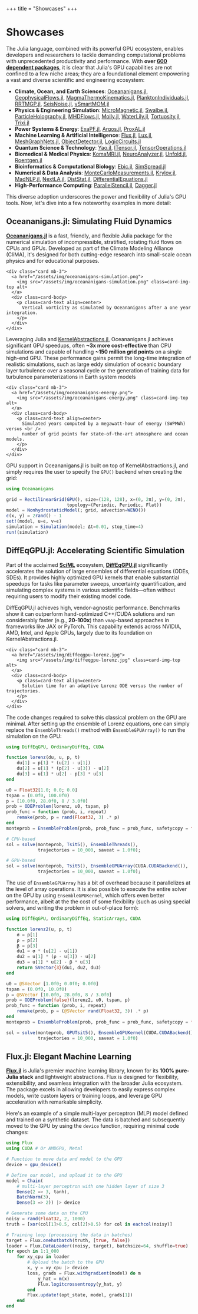 +++
title = "Showcases"
+++

# Showcases

The Julia language, combined with its powerful GPU ecosystem, enables developers
and researchers to tackle demanding computational problems with unprecedented
productivity and performance. With **over [600 dependent
packages](https://juliahub.com/ui/Packages/General/GPUArrays#dependents)**, it
is clear that Julia's GPU capabilities are not confined to a few niche areas;
they are a foundational element empowering a vast and diverse scientific and
engineering ecosystem:

- **Climate, Ocean, and Earth Sciences**: [Oceananigans.jl](https://juliahub.com/ui/Packages/General/Oceananigans), [GeophysicalFlows.jl](https://juliahub.com/ui/Packages/General/GeophysicalFlows), [MagmaThermoKinematics.jl](https://juliahub.com/ui/Packages/General/MagmaThermoKinematics), [PlanktonIndividuals.jl](https://juliahub.com/ui/Packages/General/PlanktonIndividuals), [RRTMGP.jl](https://juliahub.com/ui/Packages/General/RRTMGP), [SeisNoise.jl](https://juliahub.com/ui/Packages/General/SeisNoise), [vSmartMOM.jl](https://juliahub.com/ui/Packages/General/vSmartMOM)
- **Physics & Engineering Simulation**: [MicroMagnetic.jl](https://juliahub.com/ui/Packages/General/MicroMagnetic), [Swalbe.jl](https://juliahub.com/ui/Packages/General/Swalbe), [ParticleHolography.jl](https://juliahub.com/ui/Packages/General/ParticleHolography), [MHDFlows.jl](https://juliahub.com/ui/Packages/General/MHDFlows), [Molly.jl](https://juliahub.com/ui/Packages/General/Molly), [WaterLily.jl](https://juliahub.com/ui/Packages/General/WaterLily), [Tortuosity.jl](https://juliahub.com/ui/Packages/General/Tortuosity), [Trixi.jl](https://juliahub.com/ui/Packages/General/Trixi)
- **Power Systems & Energy**: [ExaPF.jl](https://juliahub.com/ui/Packages/General/ExaPF), [Argos.jl](https://juliahub.com/ui/Packages/General/Argos), [ProxAL.jl](https://juliahub.com/ui/Packages/General/ProxAL)
- **Machine Learning & Artificial Intelligence**: [Flux.jl](https://juliahub.com/ui/Packages/General/Flux), [Lux.jl](https://juliahub.com/ui/Packages/General/Lux), [MeshGraphNets.jl](https://juliahub.com/ui/Packages/General/MeshGraphNets), [ObjectDetector.jl](https://juliahub.com/ui/Packages/General/ObjectDetector), [LogicCircuits.jl](https://juliahub.com/ui/Packages/General/LogicCircuits)
- **Quantum Science & Technology**: [Yao.jl](https://juliahub.com/ui/Packages/General/Yao), [ITensor.jl](https://juliahub.com/ui/Packages/General/ITensor), [TensorOperations.jl](https://juliahub.com/ui/Packages/General/TensorOperations)
- **Biomedical & Medical Physics**: [KomaMRI.jl](https://juliahub.com/ui/Packages/General/KomaMRI), [NeuroAnalyzer.jl](https://juliahub.com/ui/Packages/General/NeuroAnalyzer), [Unfold.jl](https://juliahub.com/ui/Packages/General/Unfold), [Roentgen.jl](https://juliahub.com/ui/Packages/General/Roentgen)
- **Bioinformatics & Computational Biology**: [Ebic.jl](https://juliahub.com/ui/Packages/General/Ebic), [SimSpread.jl](https://juliahub.com/ui/Packages/General/SimSpread)
- **Numerical & Data Analysis**: [MonteCarloMeasurements.jl](https://juliahub.com/ui/Packages/General/MonteCarloMeasurements), [Krylov.jl](https://juliahub.com/ui/Packages/General/Krylov), [MadNLP.jl](https://juliahub.com/ui/Packages/General/MadNLP), [NextLA.jl](https://juliahub.com/ui/Packages/General/NextLA), [DistStat.jl](https://juliahub.com/ui/Packages/General/DistStat), [DifferentialEquations.jl](https://juliahub.com/ui/Packages/General/DifferentialEquations)
- **High-Performance Computing**: [ParallelStencil.jl](https://juliahub.com/ui/Packages/General/ParallelStencil), [Dagger.jl](https://juliahub.com/ui/Packages/General/Dagger)

This diverse adoption underscores the power and flexibility of Julia's GPU tools. Now, let's dive into a few noteworthy examples in more detail:


## Oceananigans.jl: Simulating Fluid Dynamics

**[Oceananigans.jl](https://github.com/CliMA/Oceananigans.jl)** is a fast,
friendly, and flexible Julia package for the numerical simulation of
incompressible, stratified, rotating fluid flows on CPUs and GPUs. Developed as
part of the Climate Modeling Alliance (CliMA), it's designed for both
cutting-edge research into small-scale ocean physics and for educational
purposes.

~~~
<div class="card mb-3">
  <a href="/assets/img/oceananigans-simulation.png">
    <img src="/assets/img/oceananigans-simulation.png" class=card-img-top alt>
  </a>
  <div class=card-body>
    <p class=card-text align=center>
      Vertical vorticity as simulated by Oceananigans after a one year integration.
    </p>
  </div>
</div>
~~~

Leveraging Julia and
[KernelAbstractions.jl](https://github.com/JuliaGPU/KernelAbstractions.jl),
Oceananigans.jl achieves significant GPU speedups, often **~3x more
cost-effective** than CPU simulations and capable of handling **~150 million
grid points** on a single high-end GPU. These performance gains permit the
long-time integration of realistic simulations, such as large eddy simulation of
oceanic boundary layer turbulence over a seasonal cycle or the generation of
training data for turbulence parameterizations in Earth system models

~~~
<div class="card mb-3">
  <a href="/assets/img/oceananigans-energy.png">
    <img src="/assets/img/oceananigans-energy.png" class=card-img-top alt>
  </a>
  <div class=card-body>
    <p class=card-text align=center>
      Simulated years computed by a megawatt-hour of energy (SWPMWh) versus <br />
      number of grid points for state-of-the-art atmosphere and ocean models.
    </p>
  </div>
</div>
~~~

GPU support in Oceananigans.jl is built on top of KernelAbstractions.jl, and
simply requires the user to specify the `GPU()` backend when creating the grid:

```julia
using Oceananigans

grid = RectilinearGrid(GPU(), size=(128, 128), x=(0, 2π), y=(0, 2π),
                       topology=(Periodic, Periodic, Flat))
model = NonhydrostaticModel(; grid, advection=WENO())
ϵ(x, y) = 2rand() - 1
set!(model, u=ϵ, v=ϵ)
simulation = Simulation(model; Δt=0.01, stop_time=4)
run!(simulation)
```


## DiffEqGPU.jl: Accelerating Scientific Simulation

Part of the acclaimed **[SciML](https://sciml.ai/)** ecosystem,
**[DiffEqGPU.jl](https://github.com/SciML/DiffEqGPU.jl)** significantly
accelerates the solution of large ensembles of differential equations (ODEs,
SDEs). It provides highly optimized GPU kernels that enable substantial speedups
for tasks like parameter sweeps, uncertainty quantification, and simulating
complex systems in various scientific fields—often without requiring users to
modify their existing model code.

DiffEqGPU.jl achieves high, vendor-agnostic performance. Benchmarks show it can
outperform hand-optimized C++/CUDA solutions and run considerably faster (e.g.,
**20-100x**) than `vmap`-based approaches in frameworks like JAX or PyTorch.
This capability extends across NVIDIA, AMD, Intel, and Apple GPUs, largely due
to its foundation on KernelAbstractions.jl.

~~~
<div class="card mb-3">
  <a href="/assets/img/diffeqgpu-lorenz.jpg">
    <img src="/assets/img/diffeqgpu-lorenz.jpg" class=card-img-top alt>
  </a>
  <div class=card-body>
    <p class=card-text align=center>
      Solution time for an adaptive Lorenz ODE versus the number of trajectories.
    </p>
  </div>
</div>
~~~

The code changes required to solve this classical problem on the GPU are minimal.
After setting up the ensemble of Lorenz equations, one can simply replace the
`EnsembleThreads()` method with `EnsembleGPUArray()` to run the simulation on
the GPU:

```julia
using DiffEqGPU, OrdinaryDiffEq, CUDA

function lorenz(du, u, p, t)
    du[1] = p[1] * (u[2] - u[1])
    du[2] = u[1] * (p[2] - u[3]) - u[2]
    du[3] = u[1] * u[2] - p[3] * u[3]
end

u0 = Float32[1.0; 0.0; 0.0]
tspan = (0.0f0, 100.0f0)
p = [10.0f0, 28.0f0, 8 / 3.0f0]
prob = ODEProblem(lorenz, u0, tspan, p)
prob_func = function (prob, i, repeat)
    remake(prob, p = rand(Float32, 3) .* p)
end
monteprob = EnsembleProblem(prob, prob_func = prob_func, safetycopy = false)

# CPU-based
sol = solve(monteprob, Tsit5(), EnsembleThreads(),
            trajectories = 10_000, saveat = 1.0f0);

# GPU-based
sol = solve(monteprob, Tsit5(), EnsembleGPUArray(CUDA.CUDABackend()),
            trajectories = 10_000, saveat = 1.0f0);
```

The use of `EnsembleGPUArray` has a bit of overhead because it parallelizes at
the level of array operations. It is also possible to execute the entire solver
on the GPU by using `EnsembleGPUKernel`, which offers even better performance,
albeit at the the cost of some flexibility (such as using special solvers, and
writing the problem in out-of-place form):

```julia
using DiffEqGPU, OrdinaryDiffEq, StaticArrays, CUDA

function lorenz2(u, p, t)
    σ = p[1]
    ρ = p[2]
    β = p[3]
    du1 = σ * (u[2] - u[1])
    du2 = u[1] * (ρ - u[3]) - u[2]
    du3 = u[1] * u[2] - β * u[3]
    return SVector{3}(du1, du2, du3)
end

u0 = @SVector [1.0f0; 0.0f0; 0.0f0]
tspan = (0.0f0, 10.0f0)
p = @SVector [10.0f0, 28.0f0, 8 / 3.0f0]
prob = ODEProblem{false}(lorenz2, u0, tspan, p)
prob_func = function (prob, i, repeat)
    remake(prob, p = (@SVector rand(Float32, 3)) .* p)
end
monteprob = EnsembleProblem(prob, prob_func = prob_func, safetycopy = false)

sol = solve(monteprob, GPUTsit5(), EnsembleGPUKernel(CUDA.CUDABackend()),
            trajectories = 10_000, saveat = 1.0f0)
```


## Flux.jl: Elegant Machine Learning

**[Flux.jl](https://github.com/FluxML/Flux.jl)** is Julia's premier machine
learning library, known for its **100% pure-Julia stack** and lightweight
abstractions. Flux is designed for flexibility, extensibility, and seamless
integration with the broader Julia ecosystem. The package excels in allowing
developers to easily express complex models, write custom layers or training
loops, and leverage GPU acceleration with remarkable simplicity.

Here's an example of a simple multi-layer perceptron (MLP) model defined and
trained on a synthetic dataset. The data is batched and subsequently moved to
the GPU by using the `device` function, requiring minimal code changes:

```julia
using Flux
using CUDA # Or AMDGPU, Metal

# Function to move data and model to the GPU
device = gpu_device()

# Define our model, and upload it to the GPU
model = Chain(
    # multi-layer perceptron with one hidden layer of size 3
    Dense(2 => 3, tanh),
    BatchNorm(3),
    Dense(3 => 2)) |> device

# Generate some data on the CPU
noisy = rand(Float32, 2, 1000)
truth = [xor(col[1]>0.5, col[2]>0.5) for col in eachcol(noisy)]

# Training loop (processing the data in batches)
target = Flux.onehotbatch(truth, [true, false])
loader = Flux.DataLoader((noisy, target), batchsize=64, shuffle=true)
for epoch in 1:1_000
    for xy_cpu in loader
        # Upload the batch to the GPU
        x, y = xy_cpu |> device
        loss, grads = Flux.withgradient(model) do m
            y_hat = m(x)
            Flux.logitcrossentropy(y_hat, y)
        end
        Flux.update!(opt_state, model, grads[1])
    end
end
```
